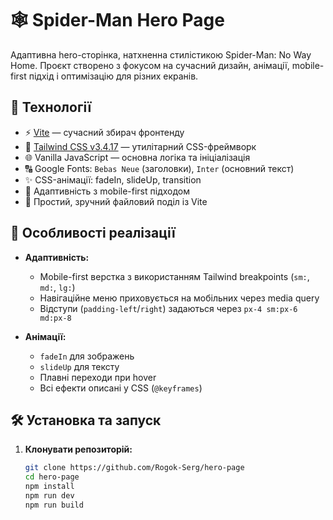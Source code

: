 # 🕸️ Spider-Man Hero Page

Адаптивна hero-сторінка, натхненна стилістикою Spider-Man: No Way Home. Проєкт створено з фокусом на сучасний дизайн, анімації, mobile-first підхід і оптимізацію для різних екранів.

## 🚀 Технології

- ⚡ [Vite](https://vitejs.dev/) — сучасний збирач фронтенду
- 🎨 [Tailwind CSS v3.4.17](https://tailwindcss.com/) — утилітарний CSS-фреймворк
- 🌐 Vanilla JavaScript — основна логіка та ініціалізація
- 🔠 Google Fonts: `Bebas Neue` (заголовки), `Inter` (основний текст)
- ✨ CSS-анімації: fadeIn, slideUp, transition
- 📱 Адаптивність з mobile-first підходом
- 🧱 Простий, зручний файловий поділ із Vite

## 🎯 Особливості реалізації

- **Адаптивність:**

  - Mobile-first верстка з використанням Tailwind breakpoints (`sm:`, `md:`, `lg:`)
  - Навігаційне меню приховується на мобільних через media query
  - Відступи (`padding-left`/`right`) задаються через `px-4 sm:px-6 md:px-8`

- **Анімації:**

  - `fadeIn` для зображень
  - `slideUp` для тексту
  - Плавні переходи при hover
  - Всі ефекти описані у CSS (`@keyframes`)

## 🛠️ Установка та запуск

1. **Клонувати репозиторій:**
   ```bash
   git clone https://github.com/Rogok-Serg/hero-page
   cd hero-page
   npm install
   npm run dev
   npm run build
   ```
